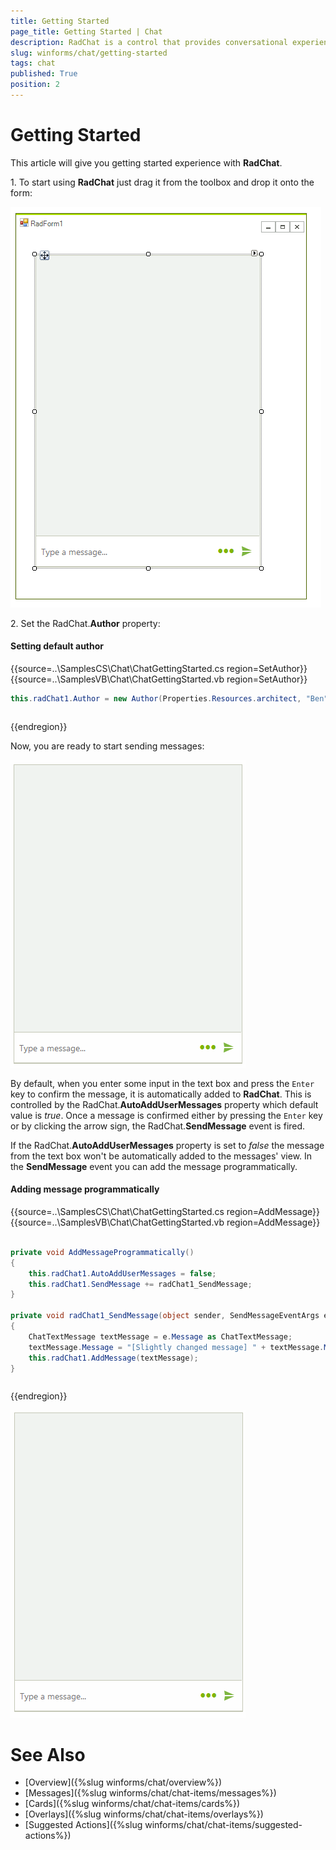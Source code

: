 ```yaml
---
title: Getting Started
page_title: Getting Started | Chat
description: RadChat is a control that provides conversational experience
slug: winforms/chat/getting-started 
tags: chat
published: True
position: 2 
---
```


# Getting Started 

This article will give you getting started experience with **RadChat**. 

1\. To start using **RadChat** just drag it from the toolbox and drop it onto the form:

![winforms/chat-items-getting-started 001](images/chat-items-getting-started001.png) 

2\. Set the RadChat.**Author** property: 

#### Setting default author

{{source=..\SamplesCS\Chat\ChatGettingStarted.cs region=SetAuthor}} 
{{source=..\SamplesVB\Chat\ChatGettingStarted.vb region=SetAuthor}}

````C#
this.radChat1.Author = new Author(Properties.Resources.architect, "Ben");

````
````VB.NET
```` 


{{endregion}}

Now, you are ready to start sending messages:

![winforms/chat-items-getting-started 002](images/chat-items-getting-started002.gif) 

By default, when you enter some input in the text box and press the `Enter` key to confirm the message, it is automatically added to **RadChat**. This is controlled by the RadChat.**AutoAddUserMessages** property which default value is *true*.  Once a message is confirmed either by pressing the `Enter` key or by clicking the arrow sign, the RadChat.**SendMessage** event is fired. 

If the RadChat.**AutoAddUserMessages** property is set to *false* the message from the text box won't be automatically added to the messages' view. In the **SendMessage** event you can add the message programmatically. 

#### Adding message programmatically

{{source=..\SamplesCS\Chat\ChatGettingStarted.cs region=AddMessage}} 
{{source=..\SamplesVB\Chat\ChatGettingStarted.vb region=AddMessage}}

````C#
        
private void AddMessageProgrammatically()
{
    this.radChat1.AutoAddUserMessages = false;
    this.radChat1.SendMessage += radChat1_SendMessage;
}
        
private void radChat1_SendMessage(object sender, SendMessageEventArgs e)
{
    ChatTextMessage textMessage = e.Message as ChatTextMessage;
    textMessage.Message = "[Slightly changed message] " + textMessage.Message;
    this.radChat1.AddMessage(textMessage);
}

````
````VB.NET
```` 


{{endregion}}

![winforms/chat-items-getting-started 003](images/chat-items-getting-started003.gif) 

# See Also

* [Overview]({%slug winforms/chat/overview%})
* [Messages]({%slug winforms/chat/chat-items/messages%})
* [Cards]({%slug winforms/chat/chat-items/cards%})
* [Overlays]({%slug winforms/chat/chat-items/overlays%})
* [Suggested Actions]({%slug winforms/chat/chat-items/suggested-actions%})
 
        
